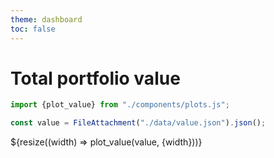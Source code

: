 ```yaml
---
theme: dashboard
toc: false
---
```


# Total portfolio value

```js
import {plot_value} from "./components/plots.js";
```

```js
const value = FileAttachment("./data/value.json").json();
```

<!--- Re-render whenever the container resizes --->
<div class="grid grid-cols-1">
    <div class="card">${resize((width) => plot_value(value, {width}))} </div>
</div>
